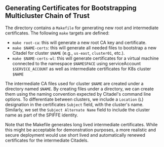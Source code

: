 ## Generating Certificates for Bootstrapping Multicluster Chain of Trust
The directory contains a `Makefile` for generating new root and intermediate certificates.
The following `make` targets are defined:

- `make root-ca`: this will generate a new root CA key and certificate.
- `make $NAME-certs`: this will generate all needed files to bootstrap a new Citadel for cluster `$NAME` (e.g., `us-east`, `cluster01`, etc.).
- `make $NAME-certs-wl`: this will generate certificates for a virtual machine connected to the namespace `$NAMESPACE` using
serviceAccount `$SERVICE_ACCOUNT` as well as intermediate certificates for K8s cluster `$NAME`

The intermediate CA files used for cluster `$NAME` are created under a directory named
`$NAME`. By creating files under a directory, we can create them using the naming convention
expected by Citadel's command line options. To differentiate between clusters, we include a
`Location` (`L`) designation in the certificates `Subject` field, with the cluster's name.
Similarly, we set the `Subject Alternate Name` field to include the cluster name as part
of the SPIFFE identity.

Note that the Makefile generates long lived intermediate certificates. While this might be
acceptable for demonstration purposes, a more realistic and secure deployment would use short
lived and automatically renewed certificates for the intermediate Citadels.

